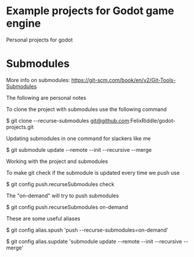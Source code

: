 # Example projects for Godot game engine 
Personal projects for godot 
 
# Submodules 
More info on submodules: https://git-scm.com/book/en/v2/Git-Tools-Submodules 
 
The following are personal notes 

To clone the project with submodules use the following command 

$ git clone --recurse-submodules git@github.com:FelixRiddle/godot-projects.git 
 
Updating submodules in one command for slackers like me 

$ git submodule update --remote --init --recursive --merge 
 
Working with the project and submodules 

To make git check if the submodule is updated every time we push use 

$ git config push.recurseSubmodules check 
 
The "on-demand" will try to push submodules 

$ git config push.recurseSubmodules on-demand 
 
These are some useful aliases 

$ git config alias.spush 'push --recurse-submodules=on-demand' 

$ git config alias.supdate 'submodule update --remote --init --recursive --merge' 
 
